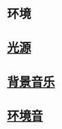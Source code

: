 # 环境

# [光源](/Tutorials/Environment/guangyuan.md)
# [背景音乐](/Tutorials/Environment/beijingyinyue.md)
# [环境音](/Tutorials/Environment/huanjingyin.md)